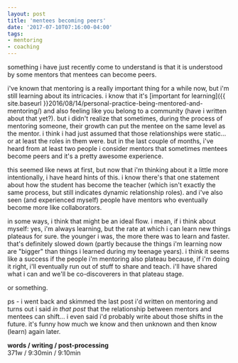 ```yaml
---
layout: post
title: 'mentees becoming peers'
date: '2017-07-10T07:16:00-04:00'
tags:
- mentoring
- coaching
--- 
```


something i have just recently come to understand is that it is understood by some mentors that mentees can become peers. 

i've known that mentoring is a really important thing for a while now, but i'm still learning about its intricacies. i know that it's [important for learning]({{ site.baseurl }}2016/08/14/personal-practice-being-mentored-and-mentoring/) and also feeling like you belong to a community (have i written about that yet?). but i didn't realize that sometimes, during the process of mentoring someone, their growth can put the mentee on the same level as the mentor. i think i had just assumed that those relationships were static... or at least the roles in them were. but in the last couple of months, i've heard from at least two people i consider mentors that sometimes mentees become peers and it's a pretty awesome experience. 

this seemed like news at first, but now that i'm thinking about it a little more intentionally, i have heard hints of this. i know there's that one statement about how the student has become the teacher (which isn't exactly the same process, but still indicates dynamic relationship roles). and i've also seen (and experienced myself) people have mentors who eventually become more like collaborators.

in some ways, i think that might be an ideal flow. i mean, if i think about myself: yes, i'm always learning, but the rate at which i can learn new things plateaus for sure. the younger i was, the more there was to learn and faster. that's definitely slowed down (partly because the things i'm learning now are "bigger" than things i learned during my teenage years). i think it seems like a success if the people i'm mentoring also plateau because, if i'm doing it right, i'll eventually run out of stuff to share and teach. i'll have shared what i can and we'll be co-discoverers in that plateau stage. 

or something.  

ps - i went back and skimmed the last post i'd written on mentoring and turns out i said _in that post_ that the relationship between mentors and mentees can shift... i even said i'd probably write about those shifts in the future. it's funny how much we know and then unknown and then know (learn) again later. 

<!-- hyperlink bank -->

**words / writing / post-processing**  
371w / 9:30min / 9:10min